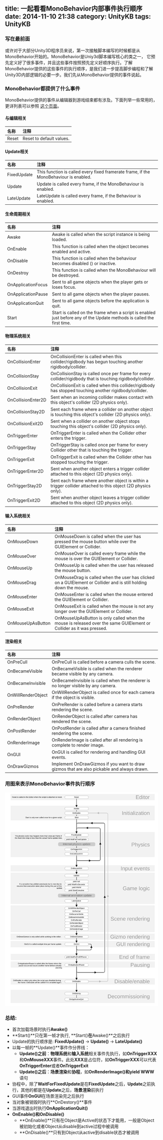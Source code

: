 ﻿title: 一起看看MonoBehavior内部事件执行顺序
date: 2014-11-10 21:38
category: UnityKB
tags: UnityKB
---

### 写在最前面
或许对于大部分Unity3D程序员来说，第一次接触脚本编写的时候都是从MonoBehavior开始的。MonoBehavior是Uniy3d脚本编写核心的类之一， 它预先定义好了很多事件，并且这些事件按照预先定义好顺序执行。了解MonoBehavior提供的这些事件的执行顺序，是我们进一步提高脚步编程和了解Unity3D内部逻辑的必要一步。我们先从MonoBehavior提供的事件说起。

### MonoBehavior都提供了什么事件
MonoBehavior提供的事件从编辑器到游戏结束都有涉及。下面列举一些常用的，更详列表可以参照 [这个页面](http://docs.unity3d.com/ScriptReference/MonoBehaviour.html)。

#### 与编辑相关

| 名称 | 注释 |
|:-----|:---|
|Reset| Reset to default values. |

<!--more-->

#### Update相关

| 名称 | 注释 |
|:----|:----|
|FixedUpdate|This function is called every fixed framerate frame, if the MonoBehaviour is enabled.|
|Update|Update is called every frame, if the MonoBehaviour is enabled.|
|LateUpdate|LateUpdate is called every frame, if the Behaviour is enabled.|

#### 生命周期相关
  
| 名称 | 注释 |
|:----|:----|
|Awake|Awake is called when the script instance is being loaded.|
|OnEnable|This function is called when the object becomes enabled and active.|
|OnDisable|This function is called when the behaviour becomes disabled () or inactive.|
|OnDestroy|This function is called when the MonoBehaviour will be destroyed.|
|OnApplicationFocus|Sent to all game objects when the player gets or loses focus.|
|OnApplicationPause|Sent to all game objects when the player pauses.|
|OnApplicationQuit|Sent to all game objects before the application is quit.|
|Start|Start is called on the frame when a script is enabled just before any of the Update methods is called the first time.|

#### 物理系统相关

| 名称 | 注释 |
|:----|:----|
|OnCollisionEnter|OnCollisionEnter is called when this collider/rigidbody has begun touching another rigidbody/collider.|
|OnCollisionStay|OnCollisionStay is called once per frame for every collider/rigidbody that is touching rigidbody/collider.|
|OnCollisionExit|OnCollisionExit is called when this collider/rigidbody has stopped touching another rigidbody/collider.|
|OnCollisionEnter2D|Sent when an incoming collider makes contact with this object's collider (2D physics only).
|OnCollisionStay2D|Sent each frame where a collider on another object is touching this object's collider (2D physics only).|
|OnCollisionExit2D|Sent when a collider on another object stops touching this object's collider (2D physics only).|
|OnTriggerEnter|OnTriggerEnter is called when the Collider other enters the trigger.|
|OnTriggerStay|OnTriggerStay is called once per frame for every Collider other that is touching the trigger.|
|OnTriggerExit|OnTriggerExit is called when the Collider other has stopped touching the trigger.|
|OnTriggerEnter2D|Sent when another object enters a trigger collider attached to this object (2D physics only).|
|OnTriggerStay2D|Sent each frame where another object is within a trigger collider attached to this object (2D physics only).|
|OnTriggerExit2D|Sent when another object leaves a trigger collider attached to this object (2D physics only).|

#### 输入系统相关

| 名称 | 注释 |
|:----|:----|
|OnMouseDown|OnMouseDown is called when the user has pressed the mouse button while over the GUIElement or Collider.|
|OnMouseOver|OnMouseOver is called every frame while the mouse is over the GUIElement or Collider.|
|OnMouseUp|OnMouseUp is called when the user has released the mouse button.|
|OnMouseDrag|OnMouseDrag is called when the user has clicked on a GUIElement or Collider and is still holding down the mouse.|
|OnMouseEnter|OnMouseEnter is called when the mouse entered the GUIElement or Collider.|
|OnMouseExit|OnMouseExit is called when the mouse is not any longer over the GUIElement or Collider.|
|OnMouseUpAsButton|OnMouseUpAsButton is only called when the mouse is released over the same GUIElement or Collider as it was pressed.|

#### 渲染相关

| 名称 | 注释 |
|:----|:-----|
|OnPreCull|OnPreCull is called before a camera culls the scene.|
|OnBecameVisible|OnBecameVisible is called when the renderer became visible by any camera.|
|OnBecameInvisible|OnBecameInvisible is called when the renderer is no longer visible by any camera.|
|OnWillRenderObject|OnWillRenderObject is called once for each camera if the object is visible.|
|OnPreRender|OnPreRender is called before a camera starts rendering the scene.|
|OnRenderObject|OnRenderObject is called after camera has rendered the scene.|
|OnPostRender|OnPostRender is called after a camera finished rendering the scene.|
|OnRenderImage|OnRenderImage is called after all rendering is complete to render image.|
|OnGUI|OnGUI is called for rendering and handling GUI events.|
|OnDrawGizmos|Implement OnDrawGizmos if you want to draw gizmos that are also pickable and always drawn.|

### 用图来表示MonoBehavior事件执行顺序

![monobehavior](/images/monobehaviour_flowchart.svg)

### 总结:
* 首次加载场景时执行**Awake()**
* **Start()**只在第一帧才执行, **Start()**在**Awake()**之后执行
* Update的执行顺序是: **FixedUpdate()** -> **Update()** -> **LateUpdate()**
* 以每一帧的**Update()**事件作分界线：  
    * **Update()之前**：**物理系统**和**输入系统**相关事件先执行，如**OnTriggerXXX**和**OnMouseXXX**事件。此处**XXX**是占位符，如**OnTriggerXXX**可以代表**OnTriggerEnter**或者**OnTriggerExit**
    * **Update()之后**：**场景渲染**和**协程**，如**OnRenderImage()**和**yield WWW**语句
* 协程中，除了**WaitForFixedUpdate**是在**FixedUpdate**之后，**Update**之前执行，其他的都是在**Update**之后，**场景渲染**前执行
* GUI事件**OnGUI**在场景渲染完之后执行
* 当对象被销毁时执行**OnDestory()**事件
* 当游戏退出时执行**OnApplicationQuit()**
* **OnEnable()**和**OnDisable()**  
    * **OnEnable()**只有在Object是Active的状态下才能用，一般是Object被初始化或者Object从disable到active过程中被调用
    * **OnDisable()**只有到Object从active到disable状态才被调用
